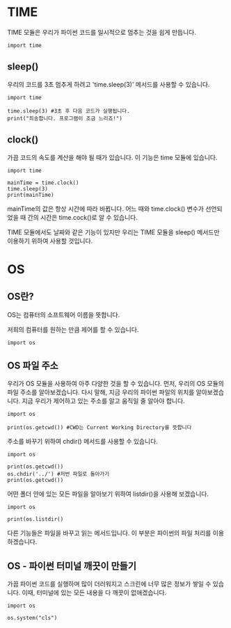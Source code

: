 # TIME
TIME 모듈은 우리가 파이썬 코드를 일시적으로 멈추는 것을 쉽게 만듭니다.

`import time`

## sleep()
우리의 코드를 3초 멈추게 하려고 'time.sleep(3)' 메서드를 사용할 수 있습니다.

```
import time

time.sleep(3) #3초 후 다음 코드가 실행됩니다.
print("죄송합니다. 프로그램이 조금 느리죠!")
```

## clock()
가끔 코드의 속도를 계산을 해야 될 때가 있습니다. 이 기능은 time 모듈에 있습니다.

```
import time

mainTime = time.clock()
time.sleep(3)
print(mainTime)
```

mainTime의 값은 항상 시간에 따라 바뀝니다. 어느 때와 time.clock() 변수가 선언되었을 때 간의 시간은 time.cock()로 알 수 있습니다.

TIME 모듈에서도 날짜와 같은 기능이 있지만 우리는 TIME 모듈을 sleep() 메서드만 이용하기 위하여 사용할 것입니다.

# OS
## OS란?
OS는 컴퓨터의 소프트웨어 이름을 뜻합니다.

저희의 컴퓨터를 원하는 만큼 제어를 할 수 있습니다.

`import os`

## OS 파일 주소
우리가 OS 모듈을 사용하여 아주 다양한 것을 할 수 있습니다. 먼저, 우리의 OS 모듈의 파일 주소를 알아보겠습니다. 다시 말해, 지금 우리의 파이썬 파일의 위치를 알아보겠습니다. 지금 우리가 제어하고 있는 주소를 알고 움직일 줄 알아야 합니다.

```
import os

print(os.getcwd()) #CWD는 Current Working Directory를 뜻합니다
```

주소를 바꾸기 위하여 chdir() 메서드를 사용할 수 있습니다.

```
import os

print(os.getcwd())
os.chdir('../') #저번 파일로 돌아가기
print(os.getcwd())
```

어떤 폴더 안에 있는 모든 파일을 알아보기 위하여 listdir()을 사용해 보겠습니다.

```
import os

print(os.listdir()
```

다른 기능들은 파일을 바꾸고 읽는 메서드입니다. 이 부분은 파이썬의 파일 처리를 이용하겠습니다.

## OS - 파이썬 터미널 깨끗이 만들기
가끔 파이썬 코드를 실행하며 많이 더러워지고 스크린에 너무 많은 정보가 쌓일 수 있습니다. 이때, 터미널에 있는 모든 내용을 다 깨끗이 없애겠습니다.

```
import os

os.system("cls")
```

